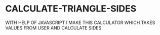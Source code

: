 # CALCULATE-TRIANGLE-SIDES
WITH HELP OF JAVASCRIPT I MAKE THIS CALCULATOR WHICH TAKES VALUES FROM USER AND CALCULATE SIDES 
